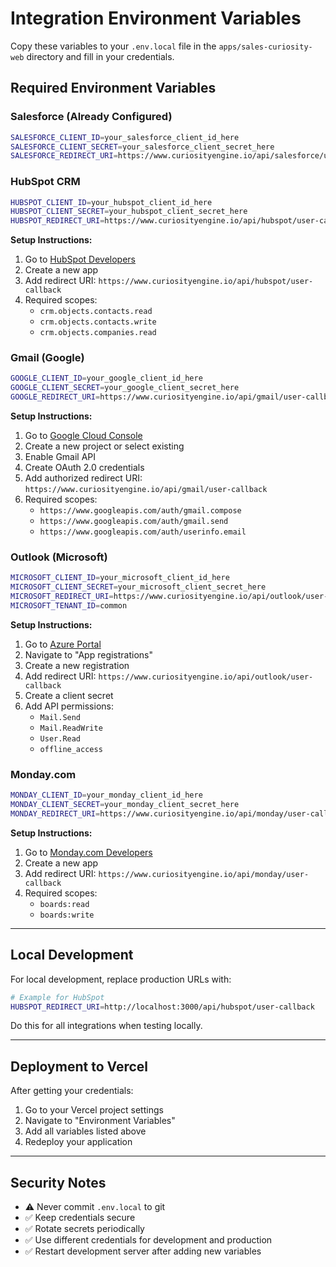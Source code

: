 # Integration Environment Variables

Copy these variables to your `.env.local` file in the `apps/sales-curiosity-web` directory and fill in your credentials.

## Required Environment Variables

### Salesforce (Already Configured)
```bash
SALESFORCE_CLIENT_ID=your_salesforce_client_id_here
SALESFORCE_CLIENT_SECRET=your_salesforce_client_secret_here
SALESFORCE_REDIRECT_URI=https://www.curiosityengine.io/api/salesforce/user-callback
```

### HubSpot CRM
```bash
HUBSPOT_CLIENT_ID=your_hubspot_client_id_here
HUBSPOT_CLIENT_SECRET=your_hubspot_client_secret_here
HUBSPOT_REDIRECT_URI=https://www.curiosityengine.io/api/hubspot/user-callback
```

**Setup Instructions:**
1. Go to [HubSpot Developers](https://developers.hubspot.com/)
2. Create a new app
3. Add redirect URI: `https://www.curiosityengine.io/api/hubspot/user-callback`
4. Required scopes:
   - `crm.objects.contacts.read`
   - `crm.objects.contacts.write`
   - `crm.objects.companies.read`

### Gmail (Google)
```bash
GOOGLE_CLIENT_ID=your_google_client_id_here
GOOGLE_CLIENT_SECRET=your_google_client_secret_here
GOOGLE_REDIRECT_URI=https://www.curiosityengine.io/api/gmail/user-callback
```

**Setup Instructions:**
1. Go to [Google Cloud Console](https://console.cloud.google.com/)
2. Create a new project or select existing
3. Enable Gmail API
4. Create OAuth 2.0 credentials
5. Add authorized redirect URI: `https://www.curiosityengine.io/api/gmail/user-callback`
6. Required scopes:
   - `https://www.googleapis.com/auth/gmail.compose`
   - `https://www.googleapis.com/auth/gmail.send`
   - `https://www.googleapis.com/auth/userinfo.email`

### Outlook (Microsoft)
```bash
MICROSOFT_CLIENT_ID=your_microsoft_client_id_here
MICROSOFT_CLIENT_SECRET=your_microsoft_client_secret_here
MICROSOFT_REDIRECT_URI=https://www.curiosityengine.io/api/outlook/user-callback
MICROSOFT_TENANT_ID=common
```

**Setup Instructions:**
1. Go to [Azure Portal](https://portal.azure.com/)
2. Navigate to "App registrations"
3. Create a new registration
4. Add redirect URI: `https://www.curiosityengine.io/api/outlook/user-callback`
5. Create a client secret
6. Add API permissions:
   - `Mail.Send`
   - `Mail.ReadWrite`
   - `User.Read`
   - `offline_access`

### Monday.com
```bash
MONDAY_CLIENT_ID=your_monday_client_id_here
MONDAY_CLIENT_SECRET=your_monday_client_secret_here
MONDAY_REDIRECT_URI=https://www.curiosityengine.io/api/monday/user-callback
```

**Setup Instructions:**
1. Go to [Monday.com Developers](https://monday.com/developers/)
2. Create a new app
3. Add redirect URI: `https://www.curiosityengine.io/api/monday/user-callback`
4. Required scopes:
   - `boards:read`
   - `boards:write`

---

## Local Development

For local development, replace production URLs with:
```bash
# Example for HubSpot
HUBSPOT_REDIRECT_URI=http://localhost:3000/api/hubspot/user-callback
```

Do this for all integrations when testing locally.

---

## Deployment to Vercel

After getting your credentials:

1. Go to your Vercel project settings
2. Navigate to "Environment Variables"
3. Add all variables listed above
4. Redeploy your application

---

## Security Notes

- ⚠️ Never commit `.env.local` to git
- ✅ Keep credentials secure
- ✅ Rotate secrets periodically
- ✅ Use different credentials for development and production
- ✅ Restart development server after adding new variables

